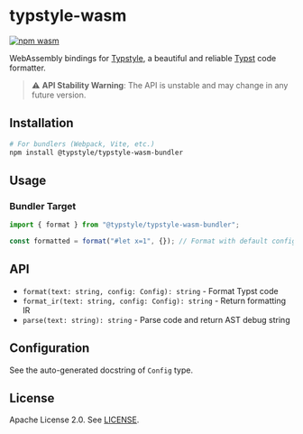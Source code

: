 # typstyle-wasm

[![npm wasm](https://img.shields.io/npm/v/@typstyle/typstyle-wasm-bundler)](https://www.npmjs.com/package/@typstyle/typstyle-wasm-bundler)

WebAssembly bindings for [Typstyle](https://github.com/typstyle-rs/typstyle), a beautiful and reliable [Typst](https://typst.app/) code formatter.

> ⚠️ **API Stability Warning**: The API is unstable and may change in any future version.

## Installation

```bash
# For bundlers (Webpack, Vite, etc.)
npm install @typstyle/typstyle-wasm-bundler
```

## Usage

### Bundler Target

```javascript
import { format } from "@typstyle/typstyle-wasm-bundler";

const formatted = format("#let x=1", {}); // Format with default config
```

## API

- `format(text: string, config: Config): string` - Format Typst code
- `format_ir(text: string, config: Config): string` - Return formatting IR
- `parse(text: string): string` - Parse code and return AST debug string

## Configuration

See the auto-generated docstring of `Config` type.

## License

Apache License 2.0. See [LICENSE](./../../LICENSE).
